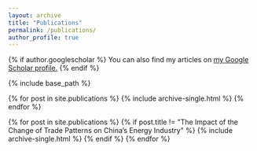 ```yaml
---
layout: archive
title: "Publications"
permalink: /publications/
author_profile: true
---
```


{% if author.googlescholar %}
  You can also find my articles on <u><a href="{{author.googlescholar}}">my Google Scholar profile</a>.</u>
{% endif %}

{% include base_path %}

{% for post in site.publications %}
  {% include archive-single.html %}
{% endfor %}

{% for post in site.publications %}
  {% if post.title != "The Impact of the Change of Trade Patterns on China’s Energy Industry" %}
    {% include archive-single.html %}
  {% endif %}
{% endfor %}
